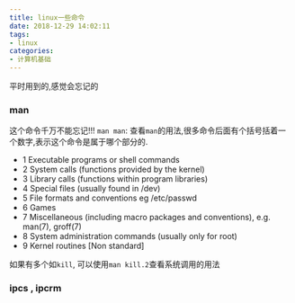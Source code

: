 ```yaml
---
title: linux一些命令
date: 2018-12-29 14:02:11
tags: 
- linux
categories:
- 计算机基础
---
```


平时用到的,感觉会忘记的

<!-- more -->

### man
这个命令千万不能忘记!!!
`man man`: 查看`man`的用法,很多命令后面有个括号括着一个数字,表示这个命令是属于哪个部分的.

 - 1   Executable programs or shell commands
 - 2   System calls (functions provided by the kernel)
 - 3   Library calls (functions within program libraries)
 - 4   Special files (usually found in /dev)
 - 5   File formats and conventions eg /etc/passwd
 - 6   Games
 - 7   Miscellaneous (including macro packages and conventions), e.g. man(7), groff(7)
 - 8   System administration commands (usually only for root)
 - 9   Kernel routines [Non standard]

如果有多个如`kill`, 可以使用`man kill.2`查看系统调用的用法

### ipcs , ipcrm

